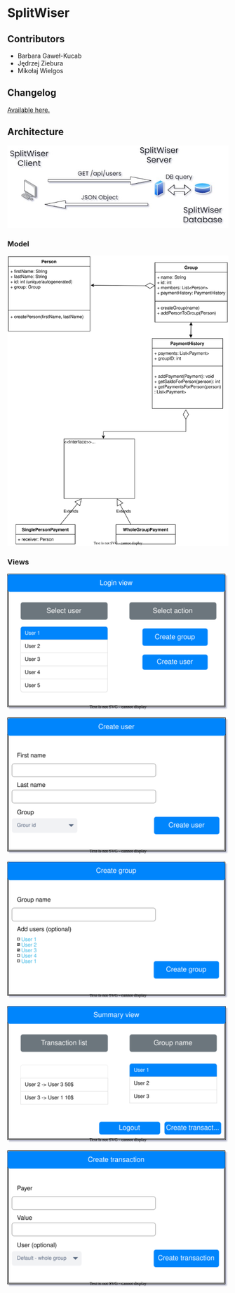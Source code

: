 # SplitWiser

## Contributors

* Barbara Gaweł-Kucab
* Jędrzej Ziebura
* Mikołaj Wielgos

## Changelog

[Available here.](./docs/changelog.md)

## Architecture

![Overview](./docs/resources/overview.jfif)

### Model

![Model](./docs/resources/model/model.svg)

### Views

![Login view](./docs/resources/views/login-view.svg)

![Create user view](./docs/resources/views/create-user-view.svg)

![Create group view](./docs/resources/views/create-group-view.svg)

![Summary view](./docs/resources/views/summary-view.svg)

![Create transaction view](./docs/resources/views/create-transaction-view.svg)